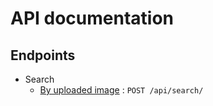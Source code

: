 # API documentation

## Endpoints
* Search
  * [By uploaded image](search_image_upload.md) : `POST /api/search/`
